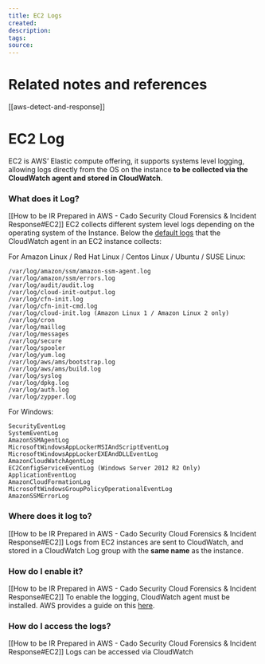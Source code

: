 ```yaml
---
title: EC2 Logs
created: 
description: 
tags: 
source:
---
```

# Related notes and references
[[aws-detect-and-response]]

# EC2 Log

EC2 is AWS’ Elastic compute offering, it supports systems level logging, allowing logs directly from the OS on the instance **to be collected via the CloudWatch agent and stored in CloudWatch**.

### What does it Log?
[[How to be IR Prepared in AWS - Cado Security  Cloud Forensics & Incident Response#EC2]]
EC2 collects different system level logs depending on the operating system of the Instance. Below the [default logs](https://docs.aws.amazon.com/managedservices/latest/userguide/access-to-logs-ec2.html) that the CloudWatch agent in an EC2 instance collects:

For Amazon Linux / Red Hat Linux / Centos Linux / Ubuntu / SUSE Linux:
```Plain
/var/log/amazon/ssm/amazon-ssm-agent.log
/var/log/amazon/ssm/errors.log
/var/log/audit/audit.log
/var/log/cloud-init-output.log
/var/log/cfn-init.log
/var/log/cfn-init-cmd.log
/var/log/cloud-init.log (Amazon Linux 1 / Amazon Linux 2 only)
/var/log/cron
/var/log/maillog
/var/log/messages
/var/log/secure
/var/log/spooler
/var/log/yum.log
/var/log/aws/ams/bootstrap.log
/var/log/aws/ams/build.log
/var/log/syslog
/var/log/dpkg.log
/var/log/auth.log
/var/log/zypper.log
```


For Windows:
```Plain
SecurityEventLog
SystemEventLog
AmazonSSMAgentLog
MicrosoftWindowsAppLockerMSIAndScriptEventLog
MicrosoftWindowsAppLockerEXEAndDLLEventLog
AmazonCloudWatchAgentLog
EC2ConfigServiceEventLog (Windows Server 2012 R2 Only)
ApplicationEventLog
AmazonCloudFormationLog
MicrosoftWindowsGroupPolicyOperationalEventLog
AmazonSSMErrorLog
```

### Where does it log to?
[[How to be IR Prepared in AWS - Cado Security  Cloud Forensics & Incident Response#EC2]]
Logs from EC2 instances are sent to CloudWatch, and stored in a CloudWatch Log group with the **same name** as the instance.

### How do I enable it?
[[How to be IR Prepared in AWS - Cado Security  Cloud Forensics & Incident Response#EC2]]
To enable the logging, CloudWatch agent must be installed. AWS provides a guide on this [here](https://docs.aws.amazon.com/AmazonCloudWatch/latest/monitoring/install-CloudWatch-Agent-on-EC2-Instance.html).

### How do I access the logs? 
[[How to be IR Prepared in AWS - Cado Security  Cloud Forensics & Incident Response#EC2]]
Logs can be accessed via CloudWatch

